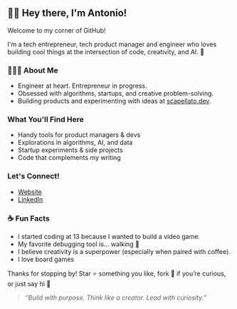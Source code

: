 ## 👋🏻 Hey there, I'm Antonio!

Welcome to my corner of GitHub! 

I'm a tech entrepreneur, tech product manager and engineer who loves building cool things at the intersection of code, creativity, and AI. 🚀

### 👨🏻‍💻 About Me
- Engineer at heart. Entrepreneur in progress.
- Obsessed with algorithms, startups, and creative problem-solving.
- Building products and experimenting with ideas at [scapellato.dev](https://www.scapellato.dev).

### What You'll Find Here
- Handy tools for product managers & devs
- Explorations in algorithms, AI, and data
- Startup experiments & side projects
- Code that complements my writing

### Let's Connect!
- [Website](https://www.scapellato.dev)
- [LinkedIn](https://www.linkedin.com/in/antonio-scapellato)

### ☕ Fun Facts
- I started coding at 13 because I wanted to build a video game.
- My favorite debugging tool is... walking 🍃
- I believe creativity is a superpower (especially when paired with coffee).
- I love board games

Thanks for stopping by! Star ⭐ something you like, fork 🍴 if you’re curious, or just say hi 👋

> _“Build with purpose. Think like a creator. Lead with curiosity.”_

